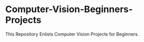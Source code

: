 # Computer-Vision-Beginners-Projects
This Repository Enlists Computer Vision Projects for Beginners.  
